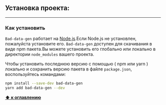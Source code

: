 <a id="установка"></a>

## Установка проекта:

---

<a name="установка_комманды"></a>

### Как установить

`Bad-data-gen` работает на [Node.js](https://nodejs.org/ru/).Если Node.js не установлен, пожалуйста установите его.
`Bad-data-gen` доступен для скачивания в виде npm пакета.Вы можете установить его глобально или локально в директории `node_modules` вашего проекта.

Чтобы установить последнюю версию с помощью ( npm или yarn ) локально и сохранить версию пакета в файле `package.json`, воспользуйтесь командами:

```bash
npm install --save-dev bad-data-gen
yarn add bad-data-gen --dev
```

**[⬆ к оглавлению](#Оглавление)**


